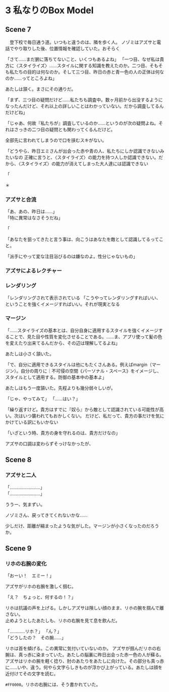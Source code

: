 # 3 私なりのBox Model

## Scene 7
　登下校で毎日通う道。いつもと違うのは、隣を歩く人。
ノゾミはアズサと電話でやり取りした後、位置情報を確認していた。おそらく

「さて……まだ腑に落ちてないこと、いくつもあるよね」
「一つ目、なぜ私は貴方に〈スタイライズ〉……スタイルに関する知識を教えたのか。二つ目、そもそも私たちの目的は何なのか。そして三つ目、昨日の赤と青一色の人の正体は何なのか……ってところよね」

あたしは頷く。まさにその通りだ。

「まず、三つ目の疑問だけど……私たちも調査中。数ヶ月前から出没するようになったんだけど、それ以上の詳しいことはわかっていない。だから調査してるんだけどね」

「じゃあ、何故『私たちが』調査しているのか……というのが次の疑問よね。それはさっきの二つ目の疑問とも関わってくるんだけど。

全部先に言われてしまうので口を挟むスキがない。

「どうやら、昨日エミさんが出会った赤や青の人、私たちにしか認識できないみたいなの
正確に言うと、〈スタイライズ〉の能力を持つ人しか認識できない。だから、〈スタイライズ〉の能力が消えてしまった大人達には認識できない

「

＊
### アズサと合流

「あ、あの、昨日は……」  
「特に異常はなさそうだね」

「


「あなたを狙ってきたと言う事は、向こうはあなたを敵として認識してるってこと。






「派手にやって変な注目浴びるのは嫌なのよ。性分じゃないもの」


### アズサによるレクチャー



### レンダリング

「レンダリングされて表示されている
「こうやってレンダリングすればいい、ということを強くイメージすればいい。それが現実となる


### マージン

「……スタイライズの基本とは、自分自身に適用するスタイルを強くイメージすることで、見た目や性質を変化させることである。……ま、アプリ使って髪の色を変えたり出来てるんだから、その辺は理解してるよね」
 
あたしは小さく頷いた。

「で、自分に適用できるスタイルは他にもたくさんある。例えばmargin（マージン）。自分の周りに｜不可侵の空間《パーソナル・スペース》をイメージし、スタイルとして適用する。防御の基本中の基本よ」

 あたしはもう一度頷いた。先程よりも幾分弱々しいが。

「じゃ、やってみて」
「……はい？」


「繰り返すけど。貴方はすでに『奴ら』から敵として認識されている可能性が高い。次はいつ襲われてもおかしくない。
だけど、私だって、貴方の事だけを気にかけている訳にもいかない

「いざという時、貴方の身を守れるのは、貴方だけなの」

アズサの口調は変わらずそっけなかったが、

## Scene 8

### アズサと二人
「……………………」  
「……………………」  

ううー、気まずい。

ノゾミさん、戻ってきてくれないかな……

少しだけ、距離が縮まったような気がした。マージンが小さくなったのだろうか。

## Scene 9
### リホの右腕の変化
「おーい！　エミー！」


アズサがリホの右腕を激しく掴む。

「え？　ちょっと、何するの！？」

リホは抗議の声を上げる。しかしアズサは険しい顔のまま、リホの腕を掴んで離さない。  
止めようとしたあたしも、リホの右腕を見て息を飲んだ。

「…………リホ？」
「ん？」  
「どうしたの？　その腕……」

リホは首を傾げる。この異常に気付いていないのか。
アズサが掴んだリホの右腕は、真っ赤に染まっていた。あたしの脳裏に昨日出会った赤一色の人が蘇る。
アズサはリホの腕を軽く捻り、肘のあたりをあたしに向けた。その部分も真っ赤に……いや、違う。何やら文字らしきものが浮かび上がっている。あたしは顔を近付けてその文字を読む。
  
`#FF0000`。リホの右腕には、そう書かれていた。

<!--stackedit_data:
eyJoaXN0b3J5IjpbLTE2NDIxMTE3NzUsMTI3OTU1NDI3MCwtMT
A2NDE0OTk5MiwtMjA1Njg0ODQ4MSwxNjc1OTgyMTcxLC0zODUx
Mzk5NTUsLTE0OTQ1NDkwNDYsLTM0NjUzOTYxOCwtMjY4ODM5OT
Q4LC0yOTMyMjg2NzksMzMwNDMwMDIyXX0=
-->